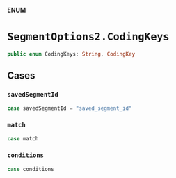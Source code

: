 **ENUM**

# `SegmentOptions2.CodingKeys`

```swift
public enum CodingKeys: String, CodingKey
```

## Cases
### `savedSegmentId`

```swift
case savedSegmentId = "saved_segment_id"
```

### `match`

```swift
case match
```

### `conditions`

```swift
case conditions
```
